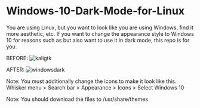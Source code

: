 # Windows-10-Dark-Mode-for-Linux
You are using Linux, but you want to look like you are using Windows, find it more aesthetic, etc. If you want to change the appearance style to Windows 10 for reasons such as but also want to use it in dark mode, this repo is for you.

BEFORE:
![kaligtk](https://github.com/baranmor/Windows-10-Dark-Mode-for-Linux/assets/161608773/8b3aa3f5-791b-4ef7-8293-8df8e66ace6a)

AFTER:
![windowsdark](https://github.com/baranmor/Windows-10-Dark-Mode-for-Linux/assets/161608773/7f6c6f6c-80dc-4d67-908f-dd37789174e8)

Note: You must additionally change the icons to make it look like this.
Whisker menu > Search bar > Appearance > Icons > Select Windows 10

Note: You should download the files to /usr/share/themes
